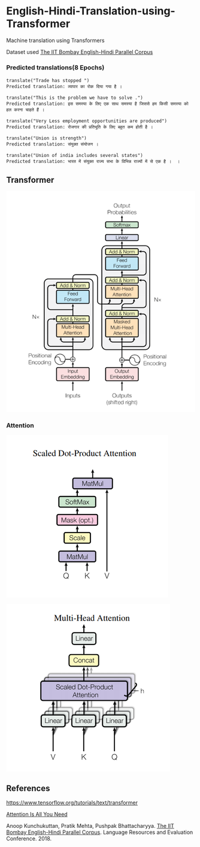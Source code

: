 # English-Hindi-Translation-using-Transformer

Machine translation using Transformers

Dataset used  [The IIT Bombay English-Hindi Parallel Corpus](http://www.cfilt.iitb.ac.in/iitb_parallel) 

### Predicted translations(8 Epochs)

```
translate("Trade has stopped ")
Predicted translation: व्यापार का रोक दिया गया है । 
```

```
translate("This is the problem we have to solve .")
Predicted translation: इस समस्या के लिए एक साथ समस्या है जिससे हम किसी समस्या को हल करना चाहते हैं ।
```

```
translate("Very Less employment opportunities are produced")
Predicted translation: रोजगार की प्रतिभूति के लिए बहुत कम होती है ।
```

```
translate("Union is strength")
Predicted translation: संयुक्त संयोजन । 
```

```
translate("Union of india includes several states")
Predicted translation: भारत में संयुक्त राज्य सभा के विभिन्न राज्यों में से एक है ।  । 
```

## Transformer

![Transformer](./images/transformer.png)

### Attention

![Scaled dot product attention](./images/scaled_dot_product_attention.png)

![Multi head Attention](./images/multi_head_Attention.png)

## References

<https://www.tensorflow.org/tutorials/text/transformer>

 [Attention Is All You Need](https://arxiv.org/abs/1706.03762)

Anoop Kunchukuttan, Pratik Mehta, Pushpak Bhattacharyya. [The IIT Bombay English-Hindi Parallel Corpus](http://www.cfilt.iitb.ac.in/iitb_parallel/lrec2018_iitbparallel.pdf
). Language Resources and Evaluation Conference. 2018.
